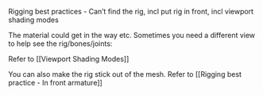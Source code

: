 
Rigging best practices - Can’t find the rig, incl put rig in front, incl viewport shading modes

The material could get in the way etc. Sometimes you need a different view to help see the rig/bones/joints:

Refer to [[Viewport Shading Modes]]

You can also make the rig stick out of the mesh. Refer to [[Rigging best practice - In front armature]]